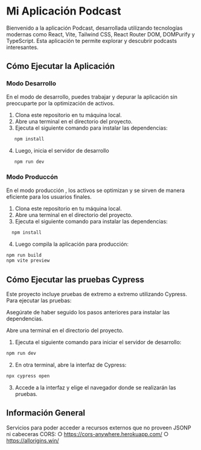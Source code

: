 # Mi Aplicación Podcast

Bienvenido a la aplicación Podcast, desarrollada utilizando tecnologías modernas como React, Vite, Tailwind CSS, React Router DOM, DOMPurify y TypeScript. Esta aplicación te permite explorar y descubrir podcasts interesantes.

## Cómo Ejecutar la Aplicación

### Modo Desarrollo

En el modo de desarrollo, puedes trabajar y depurar la aplicación sin preocuparte por la optimización de activos.

1. Clona este repositorio en tu máquina local.
2. Abre una terminal en el directorio del proyecto.
3. Ejecuta el siguiente comando para instalar las dependencias:
```bash
   npm install
```
4. Luego, inicia el servidor de desarrollo
```bash
   npm run dev
```

### Modo Produccón

En el modo producción , los activos se optimizan y se sirven de manera eficiente para los usuarios finales.
1. Clona este repositorio en tu máquina local.
2. Abre una terminal en el directorio del proyecto.
3. Ejecuta el siguiente comando para instalar las dependencias:
 ```bash
   npm install
```
4. Luego compila la aplicación para producción:
```bash
npm run build
npm vite preview
```

## Cómo Ejecutar las pruebas Cypress
Este proyecto incluye pruebas de extremo a extremo utilizando Cypress. Para ejecutar las pruebas:

Asegúrate de haber seguido los pasos anteriores para instalar las dependencias.

Abre una terminal en el directorio del proyecto.

1. Ejecuta el siguiente comando para iniciar el servidor de desarrollo:
```bash
npm run dev
```
2. En otra terminal, abre la interfaz de Cypress:
```bash
npx cypress open
```
3. Accede a la interfaz y elige el navegador donde se realizarán las pruebas.

## Información General
Servicios para poder acceder a recursos externos que no proveen JSONP ni
cabeceras CORS:
○ https://cors-anywhere.herokuapp.com/
○ https://allorigins.win/

